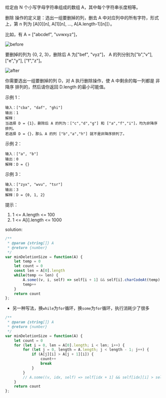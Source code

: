 给定由 N 个小写字母字符串组成的数组 A，其中每个字符串长度相等。

删除 操作的定义是：选出一组要删掉的列，删去 A 中对应列中的所有字符，形式上，第 n 列为 [A[0][n], A[1][n], ..., A[A.length-1][n]]）。

比如，有 A = ["abcdef", "uvwxyz"]，

![before](https://assets.leetcode-cn.com/aliyun-lc-upload/uploads/2019/07/06/944_1.png)

要删掉的列为 {0, 2, 3}，删除后 A 为["bef", "vyz"]， A 的列分别为["b","v"], ["e","y"], ["f","z"]。

![after](https://assets.leetcode-cn.com/aliyun-lc-upload/uploads/2019/07/06/944_2.png)

你需要选出一组要删掉的列 D，对 A 执行删除操作，使 A 中剩余的每一列都是 非降序 排列的，然后请你返回 D.length 的最小可能值。

示例 1：

```text
输入：["cba", "daf", "ghi"]
输出：1
解释：
当选择 D = {1}，删除后 A 的列为：["c","d","g"] 和 ["a","f","i"]，均为非降序排列。
若选择 D = {}，那么 A 的列 ["b","a","h"] 就不是非降序排列了。
```

示例 2：

```text
输入：["a", "b"]
输出：0
解释：D = {}
```

示例 3：

```text
输入：["zyx", "wvu", "tsr"]
输出：3
解释：D = {0, 1, 2}
```

提示：

1. 1 <= A.length <= 100
2. 1 <= A[i].length <= 1000

solution:

```javascript
/**
 * @param {string[]} A
 * @return {number}
 */
var minDeletionSize = function(A) {
    let temp = 0
    let count = 0
    const len = A[0].length
    while(temp <= len) {
        A.some((v, i, self) => self[i + 1] && self[i].charCodeAt(temp) > self[i + 1].charCodeAt(temp)) && (count++)
        temp++
    }
    return count
};
```

- 另一种写法，换`while`为`for`循环，换`some`为`for`循环，执行消耗少了很多

```javascript
/**
 * @param {string[]} A
 * @return {number}
 */
var minDeletionSize = function(A) {
    let count = 0
    for (let i = 0, len = A[0].length; i < len; i++) {
        for (let j = 0, length = A.length; j < length - 1; j++) {
            if (A[j][i] > A[j + 1][i]) {
                count++
                break
            }
        }
        // A.some((v, idx, self) => self[idx + 1] && self[idx][i] > self[idx + 1][i]) && (count++)
    }
    return count
};
```
